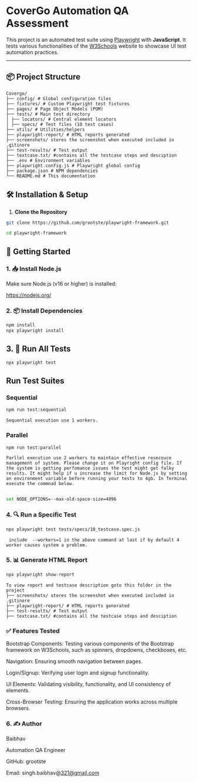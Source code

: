 # CoverGo Automation QA Assessment

This project is an automated test suite using [Playwright](https://playwright.dev/) with **JavaScript**. It tests various functionalities of the [W3Schools](https://www.w3schools.com/) website to showcase UI test automation practices.

---

## 📦 Project Structure

```text
Covergo/
├── config/ # Global configuration files
├── fixtures/ # Custom Playwright test fixtures
├── pages/ # Page Object Models (POM)
├── tests/ # Main test directory
│ ├── locators/ # Central element locators
│ ├── specs/ # Test files (10 test cases)
├── utils/ # Utilities/helpers
├── playwright-report/ # HTML reports generated
├── screenshots/ stores the screenshot when executed included in .gitinore
├── test-results/ # Test output
├── textcase.txt/ #contains all the testcase steps and desciption
├── .env # Environment variables
├── playwright.config.js # Playwright global config
├── package.json # NPM dependencies
└── README.md # This documentation

```

## 🛠️ Installation & Setup

1. **Clone the Repository**

```bash
git clone https://github.com/grootste/playwright-framework.git

cd playwright-framework

```


## 🚀 Getting Started

### 1. 📥 Install Node.js

Make sure Node.js (v16 or higher) is installed:

https://nodejs.org/

### 2. 📦 Install Dependencies

```bash
npm install
npx playwright install
```

## 3. 🧪 Run All Tests

```bash
npx playwright test
```

## Run Test Suites

###  Sequential
```bash
npm run test:sequential
```
```text
Sequential execution use 1 workers.
```

### Parallel
```bash
npm run test:parallel
```
```text
Parllel execution use 2 workers to maintain effective resecouce management of system. Please change it on Playright config file. If the system is getting perfomance issues the test might get falky results. It might help if u increase the limit for Node.js by setting an environment variable before running your tests to 4gb. In Terminal execute the commnad below.
```
```bash

set NODE_OPTIONS=--max-old-space-size=4096

```
### 4. 🔍 Run a Specific Test

```bash
npx playwright test tests/specs/10_testcase.spec.js
```
```text
 include  --workers=1 in the above command at last if by default 4 worker causes system a problem.
```

### 5. 📊 Generate HTML Report

```bash
npx playwright show-report
```

```text
To view report and testcase description goto this folder in the project
├── screenshots/ stores the screenshot when executed included in .gitinore
├── playwright-report/ # HTML reports generated
├── test-results/ # Test output
├── textcase.txt/ #contains all the testcase steps and desciption
```

### ✅ Features Tested

Bootstrap Components: Testing various components of the Bootstrap framework on W3Schools, such as spinners, dropdowns, checkboxes, etc.

Navigation: Ensuring smooth navigation between pages.

Login/Signup: Verifying user login and signup functionality.

UI Elements: Validating visibility, functionality, and UI consistency of elements.

Cross-Browser Testing: Ensuring the application works across multiple browsers.


### 6. ✍️ Author
Baibhav

Automation QA Engineer

GitHub: grootste

Email: singh.baibhav@321@gmail.com